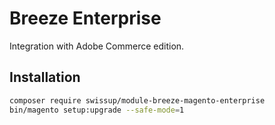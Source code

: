 # Breeze Enterprise

Integration with Adobe Commerce edition.

## Installation

```bash
composer require swissup/module-breeze-magento-enterprise
bin/magento setup:upgrade --safe-mode=1
```
